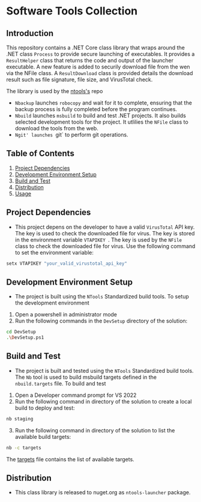 # Software Tools Collection

## Introduction
This repository contains a .NET Core class library that wraps around the .NET class `Process` to provide secure launching of executables. It provides a `ResultHelper` class that returns the code and output of the launcher executable. A new feature is added to securily download file from the wen via the NFile class.  A `ResultDownload` class is provided details the download result such as file signature, file size, and VirusTotal check.

The library is used by the [ntools's]() repo
- `Nbackup` launches `robocopy` and wait for it to complete, ensuring that the backup process is fully completed before the program continues.
- `Nbuild` launches `msbuild` to build and test .NET projects.  It also builds selected development tools for the project.  It utlilies the `NFile` class to download the tools from the web.
- `Ngit' launches `git` to perform git operations.

## Table of Contents
1. [Project Dependencies](#Project-Dependencies)
3. [Development Environment Setup](#Development-Environment-Setup)
3. [Build and Test](#Build-and-Test)
4. [Distribution](#Distribution)
5. [Usage](./launcher/README.md)

## Project Dependencies
- This project depens on the developer to have a valid `VirusTotal` API key.  The key is used to check the downloaded file for virus.  The key is stored in the environment variable `VTAPIKEY `.  The key is used by the `NFile` class to check the downloaded file for virus.  Use the following command to set the environment variable:
```bash
setx VTAPIKEY "your_valid_virustotal_api_key"
```

## Development Environment Setup
- The project is built using the `NTools` Standardized build tools.  To setup the development environment
1. Open a powershell in administrator mode
2. Run the following commands in the `DevSetup` directory of the solution:
```bash
cd DevSetup
.\DevSetup.ps1
```

## Build and Test
- The project is built and tested using the `NTools` Standardized build tools.  The `Nb` tool is used to build msbuild targets defined in the `nbuild.targets` file. To build and test
1. Open a Developer command prompt for VS 2022
2. Run the following command in directory of the solution to create a local build to deploy and test:
```bash
nb staging
```
3. Run the following command in directory of the solution to list the available build targets:
```bash
nb -c targets
```
The [targets](./targets.md) file contains the list of available targets.

## Distribution
- This class library is released to nuget.org as `ntools-launcher` package. 
